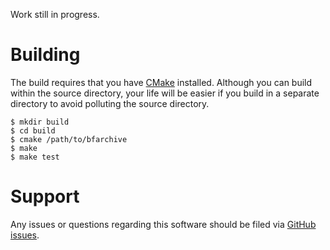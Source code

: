 Work still in progress.

Building
===

The build requires that you have [CMake](http://cmake.org/) installed. Although
you can build within the source directory, your life will be easier if you build
in a separate directory to avoid polluting the source directory.

    $ mkdir build
    $ cd build
    $ cmake /path/to/bfarchive
    $ make
    $ make test

Support
===
Any issues or questions regarding this software should be filed via
[GitHub issues](https://github.com/bigfix/bfarchive/issues).
